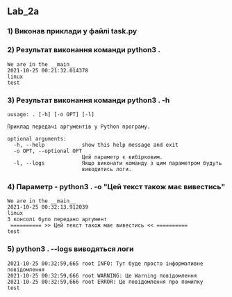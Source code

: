 ## Lab_2a

### 1) Виконав приклади у файлі task.py

### 2)  Результат виконання команди python3 .
``````shell
We are in the __main__
2021-10-25 00:21:32.014378
linux
test
``````
### 3) Результат виконання команди  python3 . -h 
```shell
uusage: . [-h] [-o OPT] [-l]

Приклад передачі аргументів у Python програму.

optional arguments:
  -h, --help            show this help message and exit
  -o OPT, --optional OPT
                        Цей параметр є вибірковим.
  -l, --logs            Якщо виконати команду з цим параметром будуть
                        виводитись логи.

```
### 4) Параметр - python3 . -o "Цей текст також має вивестись"
```shell
We are in the __main__
2021-10-25 00:32:13.912039
linux
З консолі було передано аргумент
 ========== >> Цей текст також має вивестись << ==========
test

```
### 5)  python3 . --logs виводяться логи
```shell
2021-10-25 00:32:59,665 root INFO: Тут буде просто інформативне повідомлення
2021-10-25 00:32:59,666 root WARNING: Це Warning повідомлення
2021-10-25 00:32:59,666 root ERROR: Це повідомлення про помилку
test

```